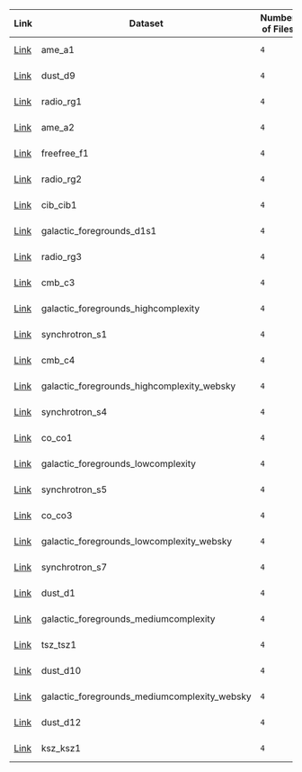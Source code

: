 |                                  Link                                  |                   Dataset                    | Number of Files | Total Size |
| ---------------------------------------------------------------------- | -------------------------------------------- | --------------- | ---------- |
| [Link](panexv1-bk18-ame_a1.html)                                       | ame_a1                                       | `4`             | 576.0 MiB  |
| [Link](panexv1-bk18-dust_d9.html)                                      | dust_d9                                      | `4`             | 576.0 MiB  |
| [Link](panexv1-bk18-radio_rg1.html)                                    | radio_rg1                                    | `4`             | 576.0 MiB  |
| [Link](panexv1-bk18-ame_a2.html)                                       | ame_a2                                       | `4`             | 576.0 MiB  |
| [Link](panexv1-bk18-freefree_f1.html)                                  | freefree_f1                                  | `4`             | 576.0 MiB  |
| [Link](panexv1-bk18-radio_rg2.html)                                    | radio_rg2                                    | `4`             | 576.0 MiB  |
| [Link](panexv1-bk18-cib_cib1.html)                                     | cib_cib1                                     | `4`             | 576.0 MiB  |
| [Link](panexv1-bk18-galactic_foregrounds_d1s1.html)                    | galactic_foregrounds_d1s1                    | `4`             | 576.0 MiB  |
| [Link](panexv1-bk18-radio_rg3.html)                                    | radio_rg3                                    | `4`             | 576.0 MiB  |
| [Link](panexv1-bk18-cmb_c3.html)                                       | cmb_c3                                       | `4`             | 576.0 MiB  |
| [Link](panexv1-bk18-galactic_foregrounds_highcomplexity.html)          | galactic_foregrounds_highcomplexity          | `4`             | 576.0 MiB  |
| [Link](panexv1-bk18-synchrotron_s1.html)                               | synchrotron_s1                               | `4`             | 576.0 MiB  |
| [Link](panexv1-bk18-cmb_c4.html)                                       | cmb_c4                                       | `4`             | 576.0 MiB  |
| [Link](panexv1-bk18-galactic_foregrounds_highcomplexity_websky.html)   | galactic_foregrounds_highcomplexity_websky   | `4`             | 576.0 MiB  |
| [Link](panexv1-bk18-synchrotron_s4.html)                               | synchrotron_s4                               | `4`             | 576.0 MiB  |
| [Link](panexv1-bk18-co_co1.html)                                       | co_co1                                       | `4`             | 576.0 MiB  |
| [Link](panexv1-bk18-galactic_foregrounds_lowcomplexity.html)           | galactic_foregrounds_lowcomplexity           | `4`             | 576.0 MiB  |
| [Link](panexv1-bk18-synchrotron_s5.html)                               | synchrotron_s5                               | `4`             | 576.0 MiB  |
| [Link](panexv1-bk18-co_co3.html)                                       | co_co3                                       | `4`             | 576.0 MiB  |
| [Link](panexv1-bk18-galactic_foregrounds_lowcomplexity_websky.html)    | galactic_foregrounds_lowcomplexity_websky    | `4`             | 576.0 MiB  |
| [Link](panexv1-bk18-synchrotron_s7.html)                               | synchrotron_s7                               | `4`             | 576.0 MiB  |
| [Link](panexv1-bk18-dust_d1.html)                                      | dust_d1                                      | `4`             | 576.0 MiB  |
| [Link](panexv1-bk18-galactic_foregrounds_mediumcomplexity.html)        | galactic_foregrounds_mediumcomplexity        | `4`             | 576.0 MiB  |
| [Link](panexv1-bk18-tsz_tsz1.html)                                     | tsz_tsz1                                     | `4`             | 576.0 MiB  |
| [Link](panexv1-bk18-dust_d10.html)                                     | dust_d10                                     | `4`             | 576.0 MiB  |
| [Link](panexv1-bk18-galactic_foregrounds_mediumcomplexity_websky.html) | galactic_foregrounds_mediumcomplexity_websky | `4`             | 576.0 MiB  |
| [Link](panexv1-bk18-dust_d12.html)                                     | dust_d12                                     | `4`             | 576.0 MiB  |
| [Link](panexv1-bk18-ksz_ksz1.html)                                     | ksz_ksz1                                     | `4`             | 576.0 MiB  |
